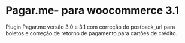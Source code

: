 # Pagar.me- para woocommerce 3.1
Plugin Pagar.me versão 3.0 e 3.1 com correção do postback_url para boletos 
e correção de retorno de pagamento para cartões de crédito. 
